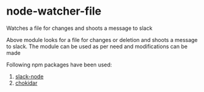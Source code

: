 # node-watcher-file
Watches a file for changes and shoots a message to slack

Above module looks for a file for changes or deletion and shoots a message to slack. The module can be used as per need and modifications can be made

Following npm packages have been used:
1. [slack-node ](https://www.npmjs.com/package/slack-node)
2. [chokidar](https://www.npmjs.com/package/chokidar)

 


